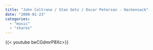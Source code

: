 ```yaml
---
title: "John Coltrane / Stan Getz / Oscar Peterson - Hackensack"
date: "2008-01-23"
categories:
  - "music"
  - "shares"
---
```


<div style="width: 70vw;">{{< youtube beCGdmrP8Xc>}}</div>
